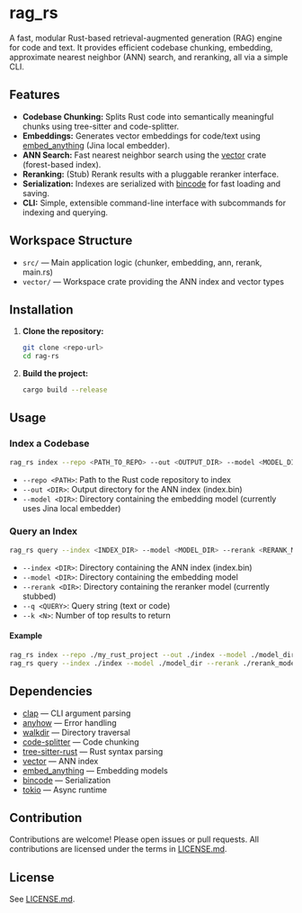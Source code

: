 # rag_rs

A fast, modular Rust-based retrieval-augmented generation (RAG) engine for code and text. It provides efficient codebase chunking, embedding, approximate nearest neighbor (ANN) search, and reranking, all via a simple CLI.

## Features
- **Codebase Chunking:** Splits Rust code into semantically meaningful chunks using tree-sitter and code-splitter.
- **Embeddings:** Generates vector embeddings for code/text using [embed_anything] (Jina local embedder).
- **ANN Search:** Fast nearest neighbor search using the [vector] crate (forest-based index).
- **Reranking:** (Stub) Rerank results with a pluggable reranker interface.
- **Serialization:** Indexes are serialized with [bincode] for fast loading and saving.
- **CLI:** Simple, extensible command-line interface with subcommands for indexing and querying.

## Workspace Structure
- `src/` — Main application logic (chunker, embedding, ann, rerank, main.rs)
- `vector/` — Workspace crate providing the ANN index and vector types

## Installation

1. **Clone the repository:**
   ```sh
   git clone <repo-url>
   cd rag-rs
   ```
2. **Build the project:**
   ```sh
   cargo build --release
   ```

## Usage

### Index a Codebase

```sh
rag_rs index --repo <PATH_TO_REPO> --out <OUTPUT_DIR> --model <MODEL_DIR>
```
- `--repo <PATH>`: Path to the Rust code repository to index
- `--out <DIR>`: Output directory for the ANN index (index.bin)
- `--model <DIR>`: Directory containing the embedding model (currently uses Jina local embedder)

### Query an Index

```sh
rag_rs query --index <INDEX_DIR> --model <MODEL_DIR> --rerank <RERANK_MODEL> --q <QUERY> --k <TOP_K>
```
- `--index <DIR>`: Directory containing the ANN index (index.bin)
- `--model <DIR>`: Directory containing the embedding model
- `--rerank <DIR>`: Directory containing the reranker model (currently stubbed)
- `--q <QUERY>`: Query string (text or code)
- `--k <N>`: Number of top results to return

#### Example
```sh
rag_rs index --repo ./my_rust_project --out ./index --model ./model_dir
rag_rs query --index ./index --model ./model_dir --rerank ./rerank_model --q "How to implement a binary search?" --k 5
```

## Dependencies
- [clap] — CLI argument parsing
- [anyhow] — Error handling
- [walkdir] — Directory traversal
- [code-splitter] — Code chunking
- [tree-sitter-rust] — Rust syntax parsing
- [vector] — ANN index
- [embed_anything] — Embedding models
- [bincode] — Serialization
- [tokio] — Async runtime

## Contribution
Contributions are welcome! Please open issues or pull requests. All contributions are licensed under the terms in [LICENSE.md].

## License
See [LICENSE.md].

[clap]: https://crates.io/crates/clap
[anyhow]: https://crates.io/crates/anyhow
[walkdir]: https://crates.io/crates/walkdir
[code-splitter]: https://crates.io/crates/code-splitter
[tree-sitter-rust]: https://crates.io/crates/tree-sitter-rust
[vector]: https://crates.io/crates/vector
[embed_anything]: https://crates.io/crates/embed_anything
[bincode]: https://crates.io/crates/bincode
[tokio]: https://crates.io/crates/tokio
[LICENSE.md]: ./LICENSE.md 